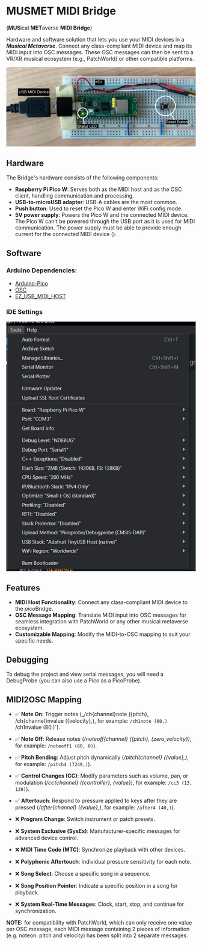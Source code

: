 # MUSMET MIDI Bridge
(**MUS**ical **MET**averse **MIDI** **Bridge**)

Hardware and software solution that lets you use your MIDI devices in a _**Musical Metaverse**_. Connect any class-compliant MIDI device and map its MIDI input into OSC messages. 
These OSC messages can then be sent to a VR/XR musical ecosystem (e.g., PatchWorld) or other compatible platforms.

![docs/bridge_proto.jpg](docs/bridge_proto.jpg)

## Hardware
The Bridge's hardware consists of the following components:

- **Raspberry Pi Pico W**: Serves both as the MIDI host and as the OSC client, handling communication and processing.
- **USB-to-microUSB adapter**: USB-A cables are the most common.
- **Push button**: Used to reset the Pico W and enter WiFi config mode.
- **5V power supply**: Powers the Pico W and the connected MIDI device. The Pico W can't be powered through the USB port as it is used for MIDI communication. The power supply must be able to provide enough current for the connected MIDI device ().

## Software

### Arduino Dependencies:
- [Arduino-Pico](https://github.com/earlephilhower/arduino-pico)
- [OSC](https://github.com/CNMAT/OSC)
- [EZ_USB_MIDI_HOST](https://github.com/rppicomidi/EZ_USB_MIDI_HOST)

### IDE Settings
![Arduino IDE Settings](docs/arduino_IDE_config.jpg)

## Features

- **MIDI Host Functionality**: Connect any class-compliant MIDI device to the *pico*Bridge.
- **OSC Message Mapping**: Translate MIDI input into OSC messages for seamless integration with PatchWorld or any other musical metaverse ecosystem.
- **Customizable Mapping**: Modify the MIDI-to-OSC mapping to suit your specific needs.

## Debugging
To debug the project and view serial messages, you will need a DebugProbe (you can also use a Pico as a PicoProbe).


## MIDI2OSC Mapping

- ✅ **Note On**: Trigger notes (_/ch{channel}note ({pitch}, /ch{channel}nvalue ({velocity},), for example: `/ch1note (60,) `/ch1nvalue (80,)`).
- ✅ **Note Off**: Release notes (_/noteoff{channel} ({pitch}, {zero_velocity})_, for example: `/noteoff1 (60, 0)`).
- ✅ **Pitch Bending**: Adjust pitch dynamically (_/pitch{channel} ({value},)_, for example: `/pitch4 (7249,)`).
- ✅ **Control Changes (CC)**: Modify parameters such as volume, pan, or modulation (_/cc{channel} ({controller}, {value})_, for example: `/cc3 (13, 120)`).
- ✅ **Aftertouch**: Respond to pressure applied to keys after they are pressed (_/after{channel} ({value},)_, for example: `/after4 (40,)`).

- ❌ **Program Change**: Switch instrument or patch presets.
- ❌ **System Exclusive (SysEx)**: Manufacturer-specific messages for advanced device control.
- ❌ **MIDI Time Code (MTC)**: Synchronize playback with other devices.
- ❌ **Polyphonic Aftertouch**: Individual pressure sensitivity for each note.
- ❌ **Song Select**: Choose a specific song in a sequence.
- ❌ **Song Position Pointer**: Indicate a specific position in a song for playback.
- ❌ **System Real-Time Messages**: Clock, start, stop, and continue for synchronization.
 
 **NOTE:** for compatibility with PatchWorld, which can only receive one value per OSC message, each MIDI message containing 2 pieces of information (e.g. noteon: pitch and velocity) has been split into 2 separate messages.